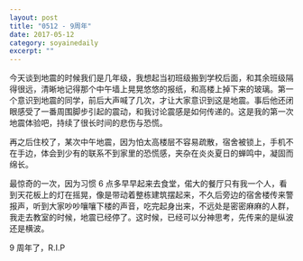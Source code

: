 ```yaml
---
layout: post
title: "0512 - 9周年" 
date: 2017-05-12 
category: soyainedaily 
excerpt: ""
---
```


今天谈到地震的时候我们是几年级，我想起当初班级搬到学校后面，和其余班级隔得很远，清晰地记得那个中午墙上晃晃悠悠的报纸，和高楼上掉下来的玻璃。第一个意识到地震的同学，前后大声喊了几次，才让大家意识到这是地震。事后他还闭眼感受了一番周围脚步引起的震动，和我讨论震感是如何传递的。这是我的第一次地震体验吧，持续了很长时间的悲伤与恐慌。

再之后住校了，某次中午地震，因为怕太高楼层不容易疏散，宿舍被锁上，手机不在手边，体会到少有的联系不到家里的恐慌感，夹杂在炎炎夏日的蝉鸣中，凝固而绵长。

最惊奇的一次，因为习惯 6 点多早早起来去食堂，偌大的餐厅只有我一个人，看到天花板上的灯在摇晃，像是带动着整栋建筑摆起来，不久后旁边的宿舍楼传来警报声，听到大家吵吵嚷嚷下楼的声音，吃完起身出来，不远处是密密麻麻的人群，我走去教室的时候，地震已经停了。这时候，已经可以分神思考，先传来的是纵波还是横波。

9 周年了，R.I.P